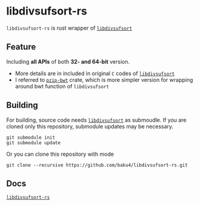 # libdivsufsort-rs
`libdivsufsort-rs` is rust wrapper of [`libdivsufsort`](https://github.com/y-256/libdivsufsort)  
## Feature
Including **all APIs** of both **32- and 64-bit** version.
 - More details are in included in original `C` codes of [`libdivsufsort`](https://github.com/y-256/libdivsufsort)  
 - I referred to [`pzip-bwt`](https://crates.io/crates/pzip-bwt) crate, which is more simpler version for wrapping around bwt function of `libdivsufsort`
## Building
For building, source code needs [`libdivsufsort`](https://github.com/y-256/libdivsufsort) as submoudle.
If you are cloned only this repository, submodule updates may be necessary.
```git
git submodule init
git submodule update
```
Or you can clone this repository with mode
```git
git clone --recursive https://github.com/baku4/libdivsufsort-rs.git
```
## Docs
[`libdivsufsort-rs`](https://docs.rs/libdivsufsort-rs/)